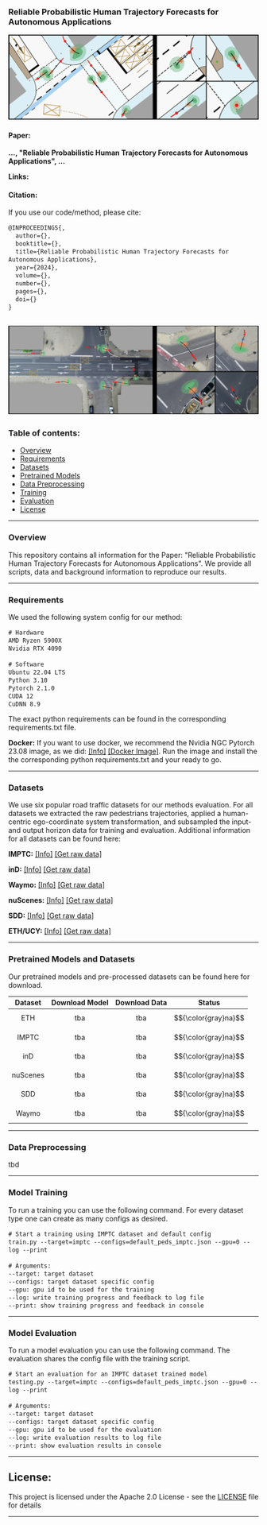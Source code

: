 ### Reliable Probabilistic Human Trajectory Forecasts for Autonomous Applications

!["Screenshot..."](images/mdn_preview_eccv_imptc.png "Screenshot...")

#### Paper:
**..., "Reliable Probabilistic Human Trajectory Forecasts for Autonomous Applications", ...**

**Links:**
<!-- - IEEE Explore: [[click here]]()
 - ResearchGate: [[click here]]()
 - ArXiv: [[click here]]()
-->

#### Citation:
If you use our code/method, please cite:
```
@INPROCEEDINGS{,
  author={},
  booktitle={}, 
  title={Reliable Probabilistic Human Trajectory Forecasts for Autonomous Applications}, 
  year={2024},
  volume={},
  number={},
  pages={},
  doi={}
}
```

!["Screenshot..."](images/mdn_preview_eccv_ind.png "Screenshot...")
---
### Table of contents:
* [Overview](#overview)
* [Requirements](#requirements)
* [Datasets](#datasets)
* [Pretrained Models](#pretrained)
* [Data Preprocessing](#prepro)
* [Training](#training)
* [Evaluation](#evaluation)
* [License](#license)

---
<a name="overview"></a>
### Overview
This repository contains all information for the Paper: "Reliable Probabilistic Human Trajectory Forecasts for Autonomous Applications". We provide all scripts, data and background information to reproduce our results.


---
<a name="requirements"></a>
### Requirements

We used the following system config for our method:

```
# Hardware
AMD Ryzen 5900X
Nvidia RTX 4090

# Software
Ubuntu 22.04 LTS
Python 3.10
Pytorch 2.1.0
CUDA 12
CuDNN 8.9
```

The exact python requirements can be found in the corresponding requirements.txt file.

**Docker:**
If you want to use docker, we recommend the Nvidia NGC Pytorch 23.08 image, as we did: [[Info]](https://docs.nvidia.com/deeplearning/frameworks/pytorch-release-notes/rel-23-08.html) [[Docker Image]](https://catalog.ngc.nvidia.com/orgs/nvidia/containers/pytorch). Run the image and install the the corresponding python requirements.txt and your ready to go.


---
<a name="datasets"></a>
### Datasets
We use six popular road traffic datasets for our methods evaluation. For all datasets we extracted the raw pedestrians trajectories, applied a human-centric ego-coordinate system transformation, and subsampled the input- and output horizon data for training and evaluation. Additional information for all datasets can be found here:

**IMPTC:** [[Info]](https://ieeexplore.ieee.org/document/10186776) [[Get raw data]](https://github.com/kav-institute/imptc-dataset)


**inD:** [[Info]](https://ieeexplore.ieee.org/document/9304839) [[Get raw data]](https://github.com/ika-rwth-aachen/drone-dataset-tools)


**Waymo:** [[Info]](https://arxiv.org/abs/1912.04838) [[Get raw data]](https://waymo.com/intl/en_us/open/download/)


**nuScenes:** [[Info]](https://arxiv.org/abs/1903.11027) [[Get raw data]](https://github.com/nutonomy/nuscenes-devkit#nuscenes-setup)


**SDD:** [[Info]](https://cvgl.stanford.edu/projects/uav_data/) [[Get raw data]](https://www.kaggle.com/datasets/aryashah2k/stanford-drone-dataset)


**ETH/UCY:** [[Info]](https://ieeexplore.ieee.org/document/5459260) [[Get raw data]](https://github.com/StanfordASL/Trajectron-plus-plus/tree/master/experiments/pedestrians/raw/raw/all_data)


---
<a name="pretrained"></a>
### Pretrained Models and Datasets
Our pretrained models and pre-processed datasets can be found here for download.

| Dataset | Download Model | Download Data | Status    |
|:-------:|:--------------:|:-------------:|:---------:|
| ETH     | tba            | tba           | $${\color{gray}na}$$ |
| IMPTC   | tba            | tba           | $${\color{gray}na}$$ |
| inD     | tba            | tba           | $${\color{gray}na}$$ |
| nuScenes | tba           | tba           | $${\color{gray}na}$$ |
| SDD     | tba            | tba           | $${\color{gray}na}$$ |
| Waymo   | tba            | tba           | $${\color{gray}na}$$ |


---
<a name="prepro"></a>
### Data Preprocessing

tbd


---
<a name="training"></a>
### Model Training
To run a training you can use the following command. For every dataset type one can create as many configs as desired.
```
# Start a training using IMPTC dataset and default config
train.py --target=imptc --configs=default_peds_imptc.json --gpu=0 --log --print

# Arguments:
--target: target dataset
--configs: target dataset specific config
--gpu: gpu id to be used for the training
--log: write training progress and feedback to log file
--print: show training progress and feedback in console
```


---
<a name="evaluation"></a>
### Model Evaluation
To run a model evaluation you can use the following command. The evaluation shares the config file with the training script.
```
# Start an evaluation for an IMPTC dataset trained model
testing.py --target=imptc --configs=default_peds_imptc.json --gpu=0 --log --print

# Arguments:
--target: target dataset
--configs: target dataset specific config
--gpu: gpu id to be used for the evaluation
--log: write evaluation results to log file
--print: show evaluation results in console
```



---
<a name="license"></a>
## License:
This project is licensed under the Apache 2.0 License - see the [LICENSE](LICENSE) file for details
 
---
